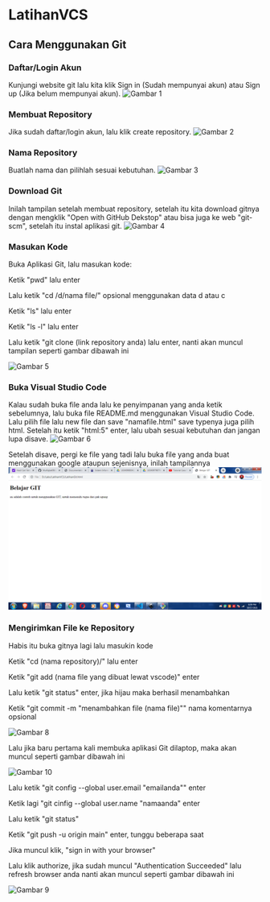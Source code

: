 # LatihanVCS
## Cara Menggunakan Git

### Daftar/Login Akun
Kunjungi website git lalu kita klik Sign in (Sudah mempunyai akun) atau Sign up (Jika belum mempunyai akun).
![Gambar 1](screenshot/ss1.png)

### Membuat Repository
Jika sudah daftar/login akun, lalu klik create repository.
![Gambar 2](screenshot/ss2.png)

### Nama Repository
Buatlah nama dan pilihlah sesuai kebutuhan.
![Gambar 3](screenshot/ss3.png)

### Download Git
Inilah tampilan setelah membuat repository, setelah itu kita download gitnya dengan mengklik "Open with GitHub Dekstop" atau bisa juga ke web "git-scm", setelah itu instal aplikasi git.
![Gambar 4](screenshot/ss4.png)

### Masukan Kode
Buka Aplikasi Git, lalu masukan kode: <p>
Ketik "pwd" lalu enter <p>
Lalu ketik "cd /d/nama file/" opsional menggunakan data d atau c <p>
Ketik "ls" lalu enter <p>
Ketik "ls -l" lalu enter <p>
Lalu ketik "git clone (link repository anda) lalu enter, nanti akan muncul tampilan seperti gambar dibawah ini <p>
![Gambar 5](screenshot/ss5.png)

### Buka Visual Studio Code
Kalau sudah buka file anda lalu ke penyimpanan yang anda ketik sebelumnya, lalu buka file README.md menggunakan Visual Studio Code. 
Lalu pilih file lalu new file dan save "namafile.html" save typenya juga pilih html. 
Setelah itu ketik "html:5" enter, lalu ubah sesuai kebutuhan dan jangan lupa disave.
![Gambar 6](screenshot/ss6.png)

Setelah disave, pergi ke file yang tadi lalu buka file yang anda buat menggunakan google ataupun sejenisnya, inilah tampilannya
![Gambar 7](screenshot/ss7.png)

### Mengirimkan File ke Repository
Habis itu buka gitnya lagi lalu masukin kode <p>
Ketik "cd (nama repository)/" lalu enter <p>
Ketik "git add (nama file yang dibuat lewat vscode)" enter <p>
Lalu ketik "git status" enter, jika hijau maka berhasil menambahkan <P> 
Ketik "git commit -m "menambahkan file (nama file)"" nama komentarnya opsional <p>
![Gambar 8](screenshot/ss8.png)

Lalu jika baru pertama kali membuka aplikasi Git dilaptop, maka akan muncul seperti gambar dibawah ini <p> 
![Gambar 10](screenshot/ss10.png)

Lalu ketik "git config --global user.email "emailanda"" enter <p>
Ketik lagi "git cinfig --global user.name "namaanda" enter <p>
Lalu ketik "git status" <p>
Ketik "git push -u origin main" enter, tunggu beberapa saat <p>
Jika muncul klik, "sign in with your browser" <p>
Lalu klik authorize, jika sudah muncul "Authentication Succeeded" lalu refresh browser anda
nanti akan muncul seperti gambar dibawah ini<p>
![Gambar 9](screenshot/ss9.png) 

